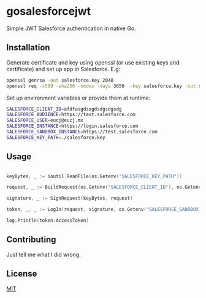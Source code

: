 # gosalesforcejwt

Simple JWT Salesforce authentication in native Go.

## Installation

Generate certificate and key using openssl (or use existing keys and certificate) and set up app in Salesforce. E.g:

```bash
openssl genrsa -out salesforce.key 2048
openssl req -x509 -sha256 -nodes -days 3650  -key salesforce.key -out salesforce.crt
```
Set up environment variables or provide them at runtime:

```bash
SALESFORCE_CLIENT_ID=afdfasgdsagdsdgsdgsdg
SALESFORCE_AUDIENCE=https://test.salesforce.com
SALESFORCE_USER=eucj@eucj.mx
SALESFORCE_INSTANCE=https://login.salesforce.com
SALESFORCE_SANDBOX_INSTANCE=https://test.salesforce.com
SALESFORCE_KEY_PATH=./salesforce.key
```


## Usage



```go

keyBytes, _ := ioutil.ReadFile(os.Getenv("SALESFORCE_KEY_PATH"))

request, _ := BuildRequest(os.Getenv("SALESFORCE_CLIENT_ID"), os.Getenv("SALESFORCE_USER"), os.Getenv("SALESFORCE_AUDIENCE"))

signature, _ := SignRequest(keyBytes, request)

token, _, _ := LogIn(request, signature, os.Getenv("SALESFORCE_SANDBOX_INSTANCE"))

log.Println(token.AccessToken)

```

## Contributing
Just tell me what I did wrong.

## License
[MIT](https://choosealicense.com/licenses/mit/)
